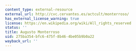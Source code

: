```yaml
---
content_type: external-resource
external_url: http://cvc.cervantes.es/actcult/monterroso/
has_external_license_warning: true
license: https://en.wikipedia.org/wiki/All_rights_reserved
status: ''
title: Augusto Monterroso
uid: 275ba354-bfc6-475f-8b46-4be05b9b0a22
wayback_url: ''
---
```

